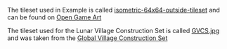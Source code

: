 The tileset used in Example is called [isometric-64x64-outside-tileset](http://opengameart.org/content/isometric-64x64-outside-tileset) and can be found on [Open Game Art](http://opengameart.org/)

The tileset used for the Lunar Village Construction Set is called [GVCS.jpg](http://opensourceecology.org/wiki/File:GVCS.jpg) and was taken from the [Global Village Construction Set](http://opensourceecology.org/gvcs.php)
